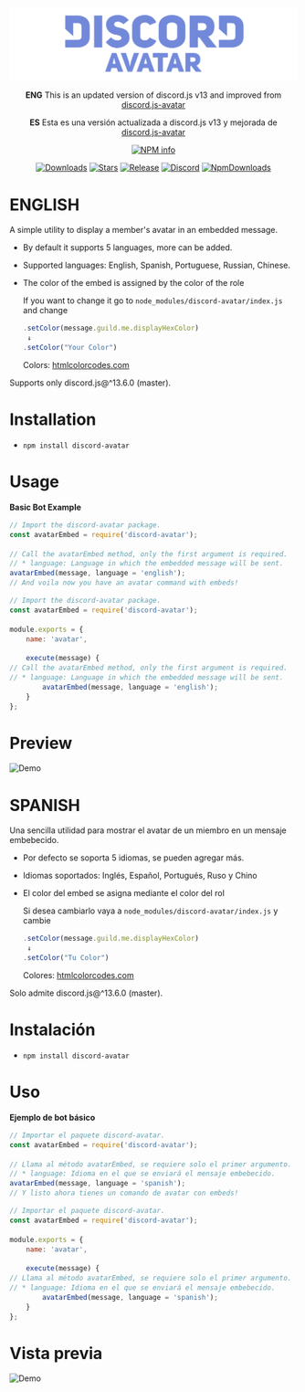 <div align="center">
  
![](https://github.com/BringFeel/discord-avatar/blob/main/discord-avatar-logo.png "Discord Avatar Logo")
  
  <b>ENG</b> This is an updated version of discord.js v13 and improved from [discord.js-avatar](https://www.npmjs.com/package/discord.js-avatar)
  
  <b>ES</b> Esta es una versión actualizada a discord.js v13 y mejorada de [discord.js-avatar](https://www.npmjs.com/package/discord.js-avatar)
  
  <p>
    <a href="https://nodei.co/npm/discord-avatar
/"><img src="https://nodei.co/npm/discord-avatar.png?downloads=true&stars=true" alt="NPM info" /></a>
  </p>
  
  [![Downloads](https://img.shields.io/github/downloads/BringFeel/discord-avatar/total?style=for-the-badge)](https://github.com/BringFeel/discord-avatar/releases/latest)
  [![Stars](https://img.shields.io/github/stars/BringFeel/discord-avatar?style=for-the-badge)](https://github.com/BringFeel/discord-avatar/stargazers)
  [![Release](https://img.shields.io/github/v/release/BringFeel/discord-avatar?style=for-the-badge)](https://github.com/BringFeel/discord-avatar/releases/latest)
  [![Discord](https://img.shields.io/discord/952035654831845457?color=%237289DA&style=for-the-badge)](https://discord.bringfeel.com)
  [![NpmDownloads](https://img.shields.io/npm/dt/discord-avatar?color=FF0000&style=for-the-badge)](https://www.npmjs.com/package/discord-avatar)</br>
</div>

# ENGLISH
A simple utility to display a member's avatar in an embedded message.

* By default it supports 5 languages, more can be added.
* Supported languages: English, Spanish, Portuguese, Russian, Chinese.
* The color of the embed is assigned by the color of the role

  If you want to change it go to ```node_modules/discord-avatar/index.js``` and change
  
  ```js
  .setColor(message.guild.me.displayHexColor)
   ↓
  .setColor("Your Color")
  ```
  Colors: [htmlcolorcodes.com](https://htmlcolorcodes.com)

Supports only discord.js@^13.6.0 (master).

# Installation
* `npm install discord-avatar`

# Usage
__Basic Bot Example__

```js
// Import the discord-avatar package.
const avatarEmbed = require('discord-avatar');

// Call the avatarEmbed method, only the first argument is required.
// * language: Language in which the embedded message will be sent.
avatarEmbed(message, language = 'english');
// And voila now you have an avatar command with embeds!
```
```js
// Import the discord-avatar package.
const avatarEmbed = require('discord-avatar');

module.exports = {
    name: 'avatar',

    execute(message) {
// Call the avatarEmbed method, only the first argument is required.
// * language: Language in which the embedded message will be sent.
        avatarEmbed(message, language = 'english');
    }
};
```
# Preview
![Demo](https://cdn.discordapp.com/attachments/925901646914011199/961769121438105620/unknown.png)

# SPANISH
Una sencilla utilidad para mostrar el avatar de un miembro en un mensaje embebecido.

* Por defecto se soporta 5 idiomas, se pueden agregar más.
* Idiomas soportados: Inglés, Español, Portugués, Ruso y Chino
* El color del embed se asigna mediante el color del rol

  Si desea cambiarlo vaya a ```node_modules/discord-avatar/index.js``` y cambie
  
  ```js
  .setColor(message.guild.me.displayHexColor)
   ↓
  .setColor("Tu Color")
  ```
  Colores: [htmlcolorcodes.com](https://htmlcolorcodes.com)

Solo admite discord.js@^13.6.0 (master).

# Instalación
* `npm install discord-avatar`

# Uso
__Ejemplo de bot básico__

```js
// Importar el paquete discord-avatar.
const avatarEmbed = require('discord-avatar');

// Llama al método avatarEmbed, se requiere solo el primer argumento.
// * language: Idioma en el que se enviará el mensaje embebecido.
avatarEmbed(message, language = 'spanish');
// Y listo ahora tienes un comando de avatar con embeds!
```
```js
// Importar el paquete discord-avatar.
const avatarEmbed = require('discord-avatar');

module.exports = {
    name: 'avatar',

    execute(message) {
// Llama al método avatarEmbed, se requiere solo el primer argumento.
// * language: Idioma en el que se enviará el mensaje embebecido.
        avatarEmbed(message, language = 'spanish');
    }
};
```
# Vista previa
![Demo](https://cdn.discordapp.com/attachments/925901646914011199/961769121438105620/unknown.png)
